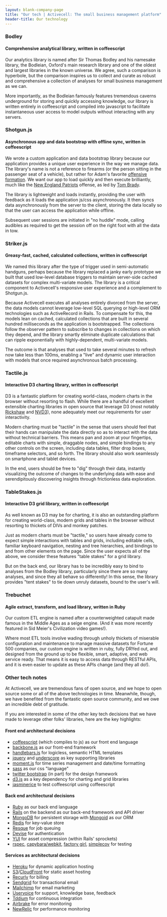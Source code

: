 ```yaml
---
layout: blank-company-page
title: "Our tech | Activecell: The small business management platform"
header-title: Our technology
---
```


### Bodley

#### Comprehensive analytical library, written in coffeescript
 
Our analytics library is named after Sir Thomas Bodley and his namesake library, the Bodleian, Oxford's main research library and one of the oldest and largest libraries in the known universe. We agree, such a comparison is hyperbole, but the comparison inspires us to collect and curate as robust and comprehensive a collection of analyses for small business management as we can.

More importantly, as the Bodleian famously features tremendous caverns underground for storing and quickly accessing knowledge, our library is written entirely in coffeescript and compiled into javascript to facilitate instantaneous user access to model outputs without interacting with any servers.

### Shotgun.js

#### Asynchronous app and data bootstrap with offline sync, written in coffeescript

We wrote a custom application and data bootstrap library because our application provides a unique user experience in the way we manage data. The library's name is not a reference to firearms (or the person sitting in the passenger seat of a vehicle), but rather for Adam's favorite [offensive formation](http://en.wikipedia.org/wiki/Shotgun_formation). We want our app to load quickly and then execute brilliantly, much like the [New England Patriots](http://www.nfl.com/teams/newenglandpatriots/profile?team=NE) offense, as led by [Tom Brady](http://www.nfl.com/player/tombrady/2504211/profile).

The library is lightweight and loads instantly, providing the user with feedback as it loads the application js/css asynchronously. It then syncs data asynchronously from the server to the client, storing the data locally so that the user can access the application while offline.

Subsequent user sessions are initiated in "no huddle" mode, calling audibles as required to get the session off on the right foot with all the data in tow.

### Striker.js

#### Greasy-fast, cached, calculated collections, written in coffeescript
 
We named this library after the type of trigger used in semi-automatic handguns, perhaps because the library replaced a janky early prototype we built that used low-level database triggers to maintain server-side cached datasets for complex multi-variate models. The library is a critical component to Activecell's responsive user experience and a complement to Shotgun.js.

Because Activecell executes all analyses entirely divorced from the server, the data models cannot leverage low-level SQL querying or high-level ORM technologies such as ActiveRecord in Rails. To compensate for this, the models lean on cached, calculated collections that are built in several hundred milliseconds as the application is bootstrapped. The collections follow the observer pattern to subscribe to changes in collections on which they depend, and the library smartly eliminate duplicate calculations that can ripple exponentially with highly-dependent, multi-variate models.

The outcome is that analyses that used to take several minutes to refresh now take less than 100ms, enabling a "live" and dynamic user interaction with models that once required asynchronous batch processing.

### Tactile.js

#### Interactive D3 charting library, written in coffeescript

D3 is a fantastic platform for creating world-class, modern charts in the browser without resorting to flash. While there are a handful of excellent extensible charting libraries in open source that leverage D3 (most notably [Rickshaw](http://code.shutterstock.com/rickshaw/) and [NVD3](http://nvd3.org/)), none adequately meet our requirements for user interactivity.

Modern charting must be "tactile" in the sense that users should feel that their hands can manipulate the data directly so as to interact with the data without technical barriers. This means pan and zoom at your fingertips, editable charts with simple, draggable nodes, and simple bindings to any other controls on the screen, including data tables, filter drop boxes, timeframe selectors, and so forth. The library should also work seamlessly on smartphone and tablet devices.

In the end, users should be free to "dig" through their data, instantly visualizing the outcome of changes to the underlying data with ease and serendipitously discovering insights through frictionless data exploration.

### TableStakes.js

#### Interactive D3 grid library, written in coffeescript

As well known as D3 may be for charting, it is also an outstanding platform for creating world-class, modern grids and tables in the browser without resorting to thickets of DIVs and monkey patches.

Just as modern charts must be "tactile," so users have already come to expect simple interactions with tables and grids, including editable cells, familiar keyboard navigation, nesting and tree hierarchies, and bindings to and from other elements on the page. Since the user expects all of the above, we consider these features "table stakes" for a grid library.

But on the back end, our library has to be incredibly easy to bind to analyses from the Bodley library, particularly since there are so many analyses, and since they all behave so differently! In this sense, the library provides "tent stakes" to tie down unruly datasets, bound to the user's will.

### Trebuchet

#### Agile extract, transform, and load library, written in Ruby

Our custom ETL engine is named after a counterweighted catapult made famous in the Middle Ages as a seige engine. (And it was more recently featured in Sid Meier's Civilization video games!).

Where most ETL tools involve wading through unholy thickets of miserable configuration and maintenance to manage massive datasets for Fortune 500 companies, our custom engine is written in ruby, fully DRYed out, and designed from the ground up to be flexible, smart, adaptive, and web service ready. That means it is easy to access data through RESTful APIs, and it is even easier to update as these APIs change (and they all do!).

### Other tech notes

At Activecell, we are tremendous fans of open source, and we hope to open source some or all of the above technologies in time. Meanwhile, though, we have benefited from the fantastic open source community, and we owe an incredible debt of gratitude. 

If you are interested in some of the other key tech decisions that we have made to leverage other folks' libraries, here are the key highlights:

#### Front end architectural decisions

* [coffeescript](http://coffeescript.org/) (which compiles to js) as our front end language
* [backbone.js](http://backbonejs.org/) as our front-end framework
* [handlebars.js](http://handlebarsjs.com/) for logicless, semantic HTML templates
* [jquery](http://jquery.com/) and [underscore](http://underscorejs.org/) as key supporting libraries
* [moment.js](http://momentjs.com/) for time series management and date/time formatting
* [sass](http://sass-lang.com/) as our css "language"
* [twitter bootstrap](http://twitter.github.com/bootstrap/) (in part) for the design framework
* [d3.js](http://d3js.org/) as a key dependency for charting and grid libraries
* [jasminerice](https://github.com/bradphelan/jasminerice) to test coffeescript using coffeescript

#### Back end architectural decisions

* [Ruby](http://www.ruby-lang.org/en/) as our back end language
* [Rails](http://rubyonrails.org/) on the backend as our back-end framework and API driver
* [MongoDB](http://www.mongodb.org/) for persistent storage with [Mongoid](http://mongoid.org/en/mongoid/index.html) as our ORM
* [Redis](http://redis.io/) for key-value store
* [Resque](https://github.com/defunkt/resque) for job queuing
* [Devise](https://github.com/plataformatec/devise) for authentication
* [YUI](http://developer.yahoo.com/yui/compressor/) for asset compression (within Rails' sprockets)
* [rspec](http://rspec.info/), [capybara/webkit](https://github.com/thoughtbot/capybara-webkit), [factory girl](https://github.com/thoughtbot/factory_girl), [simplecov](https://github.com/colszowka/simplecov) for testing

#### Services as architectural decisions

* [Heroku](http://www.heroku.com/) for dynamic application hosting
* [S3](http://aws.amazon.com/s3/)/[CloudFront](http://aws.amazon.com/cloudfront/) for static asset hosting
* [Recurly](http://recurly.com/) for billing
* [Sendgrid](http://sendgrid.com/) for transactional email
* [Mailchimp](http://mailchimp.com/) for email marketing
* [Uservoice](http://www.uservoice.com/) for support, knowledge base, feedback
* [Tddium](http://www.tddium.com/) for continuous integration
* [Airbrake](http://airbrake.io/) for error monitoring
* [NewRelic](http://newrelic.com/) for performance monitoring

